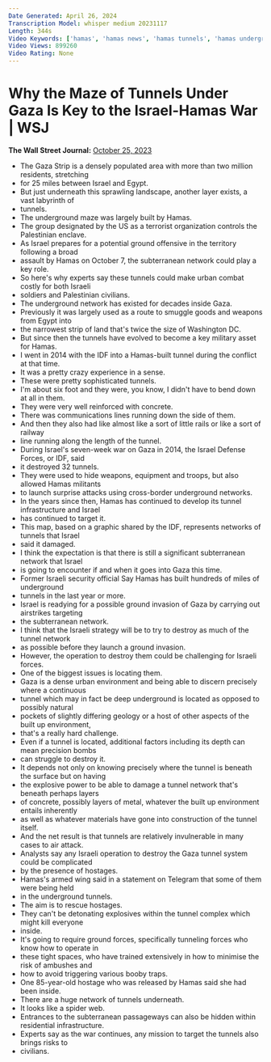 ```yaml
---
Date Generated: April 26, 2024
Transcription Model: whisper medium 20231117
Length: 344s
Video Keywords: ['hamas', 'hamas news', 'hamas tunnels', 'hamas underground tunnels', 'israel', 'israel news', 'israel hamas war', 'gaza', 'gaza strip', 'gaza news', 'gaza city', 'palestinian enclave', 'underground maze', 'hamas militants', 'egypt', 'tunnels', 'IDF', 'hamas infrastructure', 'ground invasion', 'gaza tunnel system', 'subterranean passageways', 'gaza tunnel', 'underground tunnels', 'israel defense force', 'hamas underground network', 'hamas secret tunnel', 'israel war', 'egypt news', 'terrorist organization', 'middle east', 'wonews']
Video Views: 899260
Video Rating: None
---
```


# Why the Maze of Tunnels Under Gaza Is Key to the Israel-Hamas War | WSJ
**The Wall Street Journal:** [October 25, 2023](https://www.youtube.com/watch?v=I2H9IbvthHk)
*  The Gaza Strip is a densely populated area with more than two million residents, stretching
*  for 25 miles between Israel and Egypt.
*  But just underneath this sprawling landscape, another layer exists, a vast labyrinth of
*  tunnels.
*  The underground maze was largely built by Hamas.
*  The group designated by the US as a terrorist organization controls the Palestinian enclave.
*  As Israel prepares for a potential ground offensive in the territory following a broad
*  assault by Hamas on October 7, the subterranean network could play a key role.
*  So here's why experts say these tunnels could make urban combat costly for both Israeli
*  soldiers and Palestinian civilians.
*  The underground network has existed for decades inside Gaza.
*  Previously it was largely used as a route to smuggle goods and weapons from Egypt into
*  the narrowest strip of land that's twice the size of Washington DC.
*  But since then the tunnels have evolved to become a key military asset for Hamas.
*  I went in 2014 with the IDF into a Hamas-built tunnel during the conflict at that time.
*  It was a pretty crazy experience in a sense.
*  These were pretty sophisticated tunnels.
*  I'm about six foot and they were, you know, I didn't have to bend down at all in them.
*  They were very well reinforced with concrete.
*  There was communications lines running down the side of them.
*  And then they also had like almost like a sort of little rails or like a sort of railway
*  line running along the length of the tunnel.
*  During Israel's seven-week war on Gaza in 2014, the Israel Defense Forces, or IDF, said
*  it destroyed 32 tunnels.
*  They were used to hide weapons, equipment and troops, but also allowed Hamas militants
*  to launch surprise attacks using cross-border underground networks.
*  In the years since then, Hamas has continued to develop its tunnel infrastructure and Israel
*  has continued to target it.
*  This map, based on a graphic shared by the IDF, represents networks of tunnels that Israel
*  said it damaged.
*  I think the expectation is that there is still a significant subterranean network that Israel
*  is going to encounter if and when it goes into Gaza this time.
*  Former Israeli security official Say Hamas has built hundreds of miles of underground
*  tunnels in the last year or more.
*  Israel is readying for a possible ground invasion of Gaza by carrying out airstrikes targeting
*  the subterranean network.
*  I think that the Israeli strategy will be to try to destroy as much of the tunnel network
*  as possible before they launch a ground invasion.
*  However, the operation to destroy them could be challenging for Israeli forces.
*  One of the biggest issues is locating them.
*  Gaza is a dense urban environment and being able to discern precisely where a continuous
*  tunnel which may in fact be deep underground is located as opposed to possibly natural
*  pockets of slightly differing geology or a host of other aspects of the built up environment,
*  that's a really hard challenge.
*  Even if a tunnel is located, additional factors including its depth can mean precision bombs
*  can struggle to destroy it.
*  It depends not only on knowing precisely where the tunnel is beneath the surface but on having
*  the explosive power to be able to damage a tunnel network that's beneath perhaps layers
*  of concrete, possibly layers of metal, whatever the built up environment entails inherently
*  as well as whatever materials have gone into construction of the tunnel itself.
*  And the net result is that tunnels are relatively invulnerable in many cases to air attack.
*  Analysts say any Israeli operation to destroy the Gaza tunnel system could be complicated
*  by the presence of hostages.
*  Hamas's armed wing said in a statement on Telegram that some of them were being held
*  in the underground tunnels.
*  The aim is to rescue hostages.
*  They can't be detonating explosives within the tunnel complex which might kill everyone
*  inside.
*  It's going to require ground forces, specifically tunneling forces who know how to operate in
*  these tight spaces, who have trained extensively in how to minimise the risk of ambushes and
*  how to avoid triggering various booby traps.
*  One 85-year-old hostage who was released by Hamas said she had been inside.
*  There are a huge network of tunnels underneath.
*  It looks like a spider web.
*  Entrances to the subterranean passageways can also be hidden within residential infrastructure.
*  Experts say as the war continues, any mission to target the tunnels also brings risks to
*  civilians.
